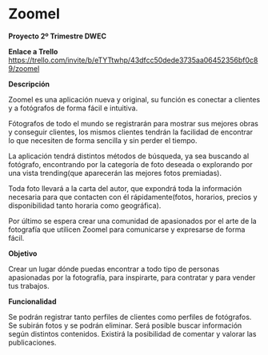 # Zoomel
**Proyecto 2º Trimestre DWEC**

**Enlace a Trello**
https://trello.com/invite/b/eTYTtwhp/43dfcc50dede3735aa06452356bf0c89/zoomel

**Descripción**

Zoomel es una aplicación nueva y original, su función es conectar a clientes y a fotógrafos de forma fácil e intuitiva.

Fótografos de todo el mundo se registrarán para mostrar sus mejores obras y conseguir clientes, los mismos clientes tendrán la facilidad de encontrar lo que necesiten de forma sencilla y sin perder el tiempo.

La aplicación tendrá distintos métodos de búsqueda, ya sea buscando al fotógrafo, encontrando por la categoría de foto deseada o explorando por una vista trending(que aparecerán las mejores fotos premiadas).

Toda foto llevará a la carta del autor, que expondrá toda la información necesaria para que contacten con él rápidamente(fotos, horarios, precios y disponibilidad tanto horaria como geográfica).

Por último se espera crear una comunidad de apasionados por el arte de la fotografía que utilicen Zoomel para comunicarse y expresarse de forma fácil.

**Objetivo**

Crear un lugar dónde puedas encontrar a todo tipo de personas apasionadas por la fotografía, para inspirarte, para contratar y para vender tus trabajos.

**Funcionalidad**

Se podrán registrar tanto perfiles de clientes como perfiles de fotógrafos.
Se subirán fotos y se podrán eliminar.
Será posible buscar información según distintos contenidos.
Existirá la posibilidad de comentar y valorar las publicaciones.

